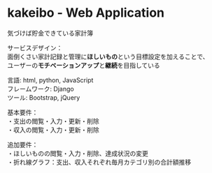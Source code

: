 # kakeibo - Web Application
気づけば貯金できている家計簿

サービスデザイン：  
面倒くさい家計記録と管理に**ほしいもの**という目標設定を加えることで、  
ユーザーの**モチベーションアップ**と**継続**を目指している

言語: html, python, JavaScript  
フレームワーク: Django  
ツール: Bootstrap, jQuery  

基本要件：  
・支出の閲覧・入力・更新・削除  
・収入の閲覧・入力・更新・削除  

追加要件：  
・ほしいものの閲覧・入力・削除、達成状況の変更  
・折れ線グラフ：支出、収入それぞれ毎月カテゴリ別の合計額推移  
